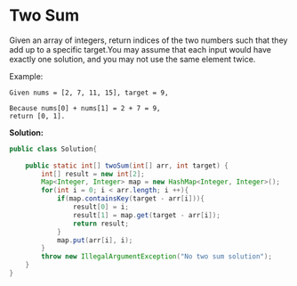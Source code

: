 
# Two Sum

Given an array of integers, return indices of the two numbers such that they add up to a specific target.You may assume that each input would have exactly one solution, and you may not use the same element twice.


Example:
```
Given nums = [2, 7, 11, 15], target = 9,

Because nums[0] + nums[1] = 2 + 7 = 9,
return [0, 1].
```

**Solution:**
```java
public class Solution{
    
    public static int[] twoSum(int[] arr, int target) {
        int[] result = new int[2];
        Map<Integer, Integer> map = new HashMap<Integer, Integer>(); 
        for(int i = 0; i < arr.length; i ++){
            if(map.containsKey(target - arr[i])){
                result[0] = i;
                result[1] = map.get(target - arr[i]);
                return result;
            }
            map.put(arr[i], i);
        }
        throw new IllegalArgumentException("No two sum solution");
    }   
}
```
